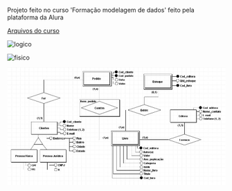 Projeto feito no  curso 'Formação modelagem de dados' feito pela plataforma da Alura

[Arquivos do curso](https://github.com/paulo-emilio/Foramacao-Modelagem-de-Dados-Alura)

![logico](https://github.com/paulo-emilio/Projetos/blob/main/Modelagem%20de%20dados%20-%20SQL/Modelo%20L%C3%B3gico%20-%20Clube%20do%20Livro.jpeg)

![fisico](https://github.com/paulo-emilio/Projetos/blob/main/Modelagem%20de%20dados%20-%20SQL/Modelo%20F%C3%ADsico%20-%20Clube%20do%20Livro.jpeg)

![conceitual](https://github.com/paulo-emilio/Projetos/blob/main/Modelagem%20de%20dados%20-%20SQL/Modelo%20Conceitual%20-%20Clube%20do%20Livro.jpg)
